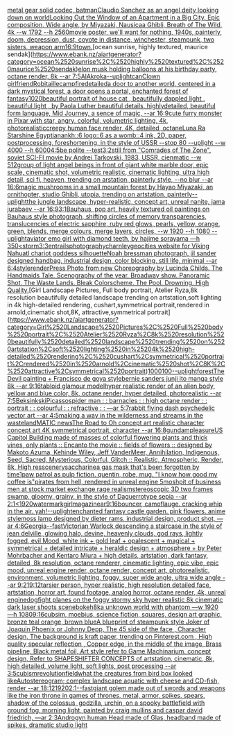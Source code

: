 [metal gear solid codec, batman](https://www.ebank.nz/aiartgenerator?category=metal%2520gear%2520solid%2520codec%2C%2520batman)[Claudio Sanchez as an angel deity looking down on world](https://www.ebank.nz/aiartgenerator?category=Claudio%2520Sanchez%2520as%2520an%2520angel%2520deity%2520looking%2520down%2520on%2520world)[Looking Out the Window of an Apartment in a Big City, Epic composition, Wide angle, by Miyazaki, Nausicaa Ghibli, Breath of The Wild, 4k --w 1792 --h  2560](https://www.ebank.nz/aiartgenerator?category=Looking%2520Out%2520the%2520Window%2520of%2520an%2520Apartment%2520in%2520a%2520Big%2520City%2C%2520Epic%2520composition%2C%2520Wide%2520angle%2C%2520by%2520Miyazaki%2C%2520Nausicaa%2520Ghibli%2C%2520Breath%2520of%2520The%2520Wild%2C%25204k%2520--w%25201792%2520--h%2520%25202560)[movie poster, we'll want for nothing, 1940s, painterly, doom, depression, dust, coyote in distance, winchester, steampunk, two sisters, weapon arm](https://www.ebank.nz/aiartgenerator?category=movie%2520poster%2C%2520we%27ll%2520want%2520for%2520nothing%2C%25201940s%2C%2520painterly%2C%2520doom%2C%2520depression%2C%2520dust%2C%2520coyote%2520in%2520distance%2C%2520winchester%2C%2520steampunk%2C%2520two%2520sisters%2C%2520weapon%2520arm)[16:9](https://www.ebank.nz/aiartgenerator?category=16%3A9)[town.](https://www.ebank.nz/aiartgenerator?category=town.)[ocean sunrise, highly textured, maurice sendak](https://www.ebank.nz/aiartgenerator?category=ocean%2520sunrise%2C%2520highly%2520textured%2C%2520maurice%2520sendak)[elon musk holding balloons at his birthday party, octane render, 8k --ar 7:5](https://www.ebank.nz/aiartgenerator?category=elon%2520musk%2520holding%2520balloons%2520at%2520his%2520birthday%2520party%2C%2520octane%2520render%2C%25208k%2520--ar%25207%3A5)[AlAkroka](https://www.ebank.nz/aiartgenerator?category=AlAkroka)[--uplight](https://www.ebank.nz/aiartgenerator?category=--uplight)[can](https://www.ebank.nz/aiartgenerator?category=can)[Clown girlfriend](https://www.ebank.nz/aiartgenerator?category=Clown%2520girlfriend)[Robitaille](https://www.ebank.nz/aiartgenerator?category=Robitaille)[campfire](https://www.ebank.nz/aiartgenerator?category=campfire)[detailed](https://www.ebank.nz/aiartgenerator?category=detailed)[a door to another world, centered in a dark mystical forest, a door opens a portal, enchanted forest of fantasy](https://www.ebank.nz/aiartgenerator?category=a%2520door%2520to%2520another%2520world%2C%2520centered%2520in%2520a%2520dark%2520mystical%2520forest%2C%2520a%2520door%2520opens%2520a%2520portal%2C%2520enchanted%2520forest%2520of%2520fantasy)[1020](https://www.ebank.nz/aiartgenerator?category=1020)[beautiful portrait of house cat ,  beautifully dappled light , beautiful light , by  Paola Luther beautiful details, highlydetailed, beautiful form language, Mid Journey, a sence of magic, --ar 16:9](https://www.ebank.nz/aiartgenerator?category=beautiful%2520portrait%2520of%2520house%2520cat%2520%2C%2520%2520beautifully%2520dappled%2520light%2520%2C%2520beautiful%2520light%2520%2C%2520by%2520%2520Paola%2520Luther%2520beautiful%2520details%2C%2520highlydetailed%2C%2520beautiful%2520form%2520language%2C%2520Mid%2520Journey%2C%2520a%2520sence%2520of%2520magic%2C%2520--ar%252016%3A9)[cute furry monster in Pixar with star, angry, colorful, volumetric lighting, 4k, photorealistic](https://www.ebank.nz/aiartgenerator?category=cute%2520furry%2520monster%2520in%2520Pixar%2520with%2520star%2C%2520angry%2C%2520colorful%2C%2520volumetric%2520lighting%2C%25204k%2C%2520photorealistic)[creepy human face render, 4K, detailed, octane](https://www.ebank.nz/aiartgenerator?category=creepy%2520human%2520face%2520render%2C%25204K%2C%2520detailed%2C%2520octane)[Luna Ra Starshine Egyptian](https://www.ebank.nz/aiartgenerator?category=Luna%2520Ra%2520Starshine%2520Egyptian)[ankh::6 logo::6 as a womb::4 ink, 2D, paper, postprocessing, foreshortening, in the style of USSR --stop 80 --uplight --w 4000 --h 6000](https://www.ebank.nz/aiartgenerator?category=ankh%3A%3A6%2520logo%3A%3A6%2520as%2520a%2520womb%3A%3A4%2520ink%2C%25202D%2C%2520paper%2C%2520postprocessing%2C%2520foreshortening%2C%2520in%2520the%2520style%2520of%2520USSR%2520--stop%252080%2520--uplight%2520--w%25204000%2520--h%25206000)[4:5](https://www.ebank.nz/aiartgenerator?category=4%3A5)[be polite --test](https://www.ebank.nz/aiartgenerator?category=be%2520polite%2520--test)[3:2](https://www.ebank.nz/aiartgenerator?category=3%3A2)[still from "Comrades of The Zone", soviet SCI-FI movie by Andrei Tarkovski, 1983, USSR, cienmatic --w 512](https://www.ebank.nz/aiartgenerator?category=still%2520from%2520%22Comrades%2520of%2520The%2520Zone%22%2C%2520soviet%2520SCI-FI%2520movie%2520by%2520Andrei%2520Tarkovski%2C%25201983%2C%2520USSR%2C%2520cienmatic%2520--w%2520512)[group of light angel beings in front of giant white marble door, epic scale, cinematic shot, volumetric realistic, cinematic lighting, ultra high detail, sci fi, heaven, trending on arstation, painterly style, --no blur --ar 16:6](https://www.ebank.nz/aiartgenerator?category=group%2520of%2520light%2520angel%2520beings%2520in%2520front%2520of%2520giant%2520white%2520marble%2520door%2C%2520epic%2520scale%2C%2520cinematic%2520shot%2C%2520volumetric%2520realistic%2C%2520cinematic%2520lighting%2C%2520ultra%2520high%2520detail%2C%2520sci%2520fi%2C%2520heaven%2C%2520trending%2520on%2520arstation%2C%2520painterly%2520style%2C%2520--no%2520blur%2520--ar%252016%3A6)[magic mushrooms in a small mountain forest by Hayao Miyazaki, an ornithopter, studio Ghibli, utopia, trending on artstation, painterly](https://www.ebank.nz/aiartgenerator?category=magic%2520mushrooms%2520in%2520a%2520small%2520mountain%2520forest%2520by%2520Hayao%2520Miyazaki%2C%2520an%2520ornithopter%2C%2520studio%2520Ghibli%2C%2520utopia%2C%2520trending%2520on%2520artstation%2C%2520painterly)[--uplight](https://www.ebank.nz/aiartgenerator?category=--uplight)[the jungle landscape, hyper-realistic, concept art, unreal nanite, jama jurabaev --ar 16:9](https://www.ebank.nz/aiartgenerator?category=the%2520jungle%2520landscape%2C%2520hyper-realistic%2C%2520concept%2520art%2C%2520unreal%2520nanite%2C%2520jama%2520jurabaev%2520--ar%252016%3A9)[3:1](https://www.ebank.nz/aiartgenerator?category=3%3A1)[Bauhaus, pop art, heavily textured oil paintings on Bauhaus style photograph, shifting circles of memory transparencies, translucencies of electric sapphire, ruby red glows, pearls, yellow, orange, green, blends, merge colours, merge layers, circles, --w 1920 --h 1080 --uplight](https://www.ebank.nz/aiartgenerator?category=Bauhaus%2C%2520pop%2520art%2C%2520heavily%2520textured%2520oil%2520paintings%2520on%2520Bauhaus%2520style%2520photograph%2C%2520shifting%2520circles%2520of%2520memory%2520transparencies%2C%2520translucencies%2520of%2520electric%2520sapphire%2C%2520ruby%2520red%2520glows%2C%2520pearls%2C%2520yellow%2C%2520orange%2C%2520green%2C%2520blends%2C%2520merge%2520colours%2C%2520merge%2520layers%2C%2520circles%2C%2520--w%25201920%2520--h%25201080%2520--uplight)[aviator emo girl with diamond teeth, by hajime sorayama —h 350](https://www.ebank.nz/aiartgenerator?category=aviator%2520emo%2520girl%2520with%2520diamond%2520teeth%2C%2520by%2520hajime%2520sorayama%2520%E2%80%94h%2520350)[<storm](https://www.ebank.nz/aiartgenerator?category=%3Cstorm)[3:3](https://www.ebank.nz/aiartgenerator?category=3%3A3)[entrails](https://www.ebank.nz/aiartgenerator?category=entrails)[photography](https://www.ebank.nz/aiartgenerator?category=photography)[charnley](https://www.ebank.nz/aiartgenerator?category=charnley)[geocities website for Viking Nahuatl chariot goddess silhouette](https://www.ebank.nz/aiartgenerator?category=geocities%2520website%2520for%2520Viking%2520Nahuatl%2520chariot%2520goddess%2520silhouette)[Noah bressman photograph, jil sander designed handbag, industrial design, color blocking, still life, minimal --ar 6:4](https://www.ebank.nz/aiartgenerator?category=Noah%2520bressman%2520photograph%2C%2520jil%2520sander%2520designed%2520handbag%2C%2520industrial%2520design%2C%2520color%2520blocking%2C%2520still%2520life%2C%2520minimal%2520--ar%25206%3A4)[style](https://www.ebank.nz/aiartgenerator?category=style)[render](https://www.ebank.nz/aiartgenerator?category=render)[Press Photo from new Choreography by Lucinda Childs. The Handmaids Tale. Scenography of the year. Broadway show. Panoramic Shot. The Waste Lands. Bleak Colorscheme. The Pool. Drowning. High Quality.](https://www.ebank.nz/aiartgenerator?category=Press%2520Photo%2520from%2520new%2520Choreography%2520by%2520Lucinda%2520Childs.%2520The%2520Handmaids%2520Tale.%2520Scenography%2520of%2520the%2520year.%2520Broadway%2520show.%2520Panoramic%2520Shot.%2520The%2520Waste%2520Lands.%2520Bleak%2520Colorscheme.%2520The%2520Pool.%2520Drowning.%2520High%2520Quality.)[Girl Landscape Pictures, Full body portrait, Atelier Ryza,8k resolution beautifully detailed landscape trending on artstation,soft lighting in 4k high-detailed rendering, cushart,symmetrical portrait,rendered in arnold,cinematic shot,8K, attractive,symmetrical portrait](https://www.ebank.nz/aiartgenerator?category=Girl%2520Landscape%2520Pictures%2C%2520Full%2520body%2520portrait%2C%2520Atelier%2520Ryza%2C8k%2520resolution%2520beautifully%2520detailed%2520landscape%2520trending%2520on%2520artstation%2Csoft%2520lighting%2520in%25204k%2520high-detailed%2520rendering%2C%2520cushart%2Csymmetrical%2520portrait%2Crendered%2520in%2520arnold%2Ccinematic%2520shot%2C8K%2C%2520attractive%2Csymmetrical%2520portrait)[1000100](https://www.ebank.nz/aiartgenerator?category=1000100)[--uplight](https://www.ebank.nz/aiartgenerator?category=--uplight)[forest](https://www.ebank.nz/aiartgenerator?category=forest)[The Devil painting + Francisco de goya style](https://www.ebank.nz/aiartgenerator?category=The%2520Devil%2520painting%2520%2B%2520Francisco%2520de%2520goya%2520style)[bernie sanders junji ito manga style 8k --ar 9:16](https://www.ebank.nz/aiartgenerator?category=bernie%2520sanders%2520junji%2520ito%2520manga%2520style%25208k%2520--ar%25209%3A16)[tabloid glamour model](https://www.ebank.nz/aiartgenerator?category=tabloid%2520glamour%2520model)[hyper realistic render of an alien body, yellow and blue color, 8k, octane render, hyper detailed, photorealistic --ar 7:5](https://www.ebank.nz/aiartgenerator?category=hyper%2520realistic%2520render%2520of%2520an%2520alien%2520body%2C%2520yellow%2520and%2520blue%2520color%2C%25208k%2C%2520octane%2520render%2C%2520hyper%2520detailed%2C%2520photorealistic%2520--ar%25207%3A5)[Beksinkski](https://www.ebank.nz/aiartgenerator?category=Beksinkski)[Picasso](https://www.ebank.nz/aiartgenerator?category=Picasso)[spider man : : barnacles : : high octane render : : portrait : : colourful : : refractive : : —ar 5:7](https://www.ebank.nz/aiartgenerator?category=spider%2520man%2520%3A%2520%3A%2520barnacles%2520%3A%2520%3A%2520high%2520octane%2520render%2520%3A%2520%3A%2520portrait%2520%3A%2520%3A%2520colourful%2520%3A%2520%3A%2520refractive%2520%3A%2520%3A%2520%E2%80%94ar%25205%3A7)[rabbit flying dash psychedelic vector art --ar 4:5](https://www.ebank.nz/aiartgenerator?category=rabbit%2520flying%2520dash%2520psychedelic%2520vector%2520art%2520--ar%25204%3A5)[making a way in the wilderness and streams in the wasteland](https://www.ebank.nz/aiartgenerator?category=making%2520a%2520way%2520in%2520the%2520wilderness%2520and%2520streams%2520in%2520the%2520wasteland)[MATIC news](https://www.ebank.nz/aiartgenerator?category=MATIC%2520news)[The Road to Oh concept art realistic character concept art 4K symmetrical portrait, character --ar 16:8](https://www.ebank.nz/aiartgenerator?category=The%2520Road%2520to%2520Oh%2520concept%2520art%2520realistic%2520character%2520concept%2520art%25204K%2520symmetrical%2520portrait%2C%2520character%2520--ar%252016%3A8)[gundam](https://www.ebank.nz/aiartgenerator?category=gundam)[pleasure](https://www.ebank.nz/aiartgenerator?category=pleasure)[US Capitol Building made of masses of colorful flowering plants and thick vines, only plants :: Encanto the movie :: fields of flowers :: designed by Makoto Azuma, Kehinde Wiley, Jeff VanderMeer, Annihilation, Indigenous, Seed, Sacred, Mysterious, Colorful, Glitch :: Realistic, Atmospheric, Render, 8k, High res](https://www.ebank.nz/aiartgenerator?category=US%2520Capitol%2520Building%2520made%2520of%2520masses%2520of%2520colorful%2520flowering%2520plants%2520and%2520thick%2520vines%2C%2520only%2520plants%2520%3A%3A%2520Encanto%2520the%2520movie%2520%3A%3A%2520fields%2520of%2520flowers%2520%3A%3A%2520designed%2520by%2520Makoto%2520Azuma%2C%2520Kehinde%2520Wiley%2C%2520Jeff%2520VanderMeer%2C%2520Annihilation%2C%2520Indigenous%2C%2520Seed%2C%2520Sacred%2C%2520Mysterious%2C%2520Colorful%2C%2520Glitch%2520%3A%3A%2520Realistic%2C%2520Atmospheric%2C%2520Render%2C%25208k%2C%2520High%2520res)[scenery](https://www.ebank.nz/aiartgenerator?category=scenery)[saccharine](https://www.ebank.nz/aiartgenerator?category=saccharine)[a gas mask that's been forgotten by time](https://www.ebank.nz/aiartgenerator?category=a%2520gas%2520mask%2520that%27s%2520been%2520forgotten%2520by%2520time)[1](https://www.ebank.nz/aiartgenerator?category=1)[paw patrol as pulp fiction. quentin, robe, mug. "I know how good my coffee is"](https://www.ebank.nz/aiartgenerator?category=paw%2520patrol%2520as%2520pulp%2520fiction.%2520quentin%2C%2520robe%2C%2520mug.%2520%22I%2520know%2520how%2520good%2520my%2520coffee%2520is%22)[pirates from hell, rendered in unreal engine 5](https://www.ebank.nz/aiartgenerator?category=pirates%2520from%2520hell%2C%2520rendered%2520in%2520unreal%2520engine%25205)[moshpit of business men at stock market exchange rage realism](https://www.ebank.nz/aiartgenerator?category=moshpit%2520of%2520business%2520men%2520at%2520stock%2520market%2520exchange%2520rage%2520realism)[stereoscopic  3D two frames swamp, gloomy, grainy, in the style of Daguerrotype sepia --ar 2:1](https://www.ebank.nz/aiartgenerator?category=stereoscopic%2520%25203D%2520two%2520frames%2520swamp%2C%2520gloomy%2C%2520grainy%2C%2520in%2520the%2520style%2520of%2520Daguerrotype%2520sepia%2520--ar%25202%3A1)[<1920](https://www.ebank.nz/aiartgenerator?category=%3C1920)[watermark](https://www.ebank.nz/aiartgenerator?category=watermark)[girl](https://www.ebank.nz/aiartgenerator?category=girl)[magazine](https://www.ebank.nz/aiartgenerator?category=magazine)[ar9:16](https://www.ebank.nz/aiartgenerator?category=ar9%3A16)[bouncer, camoflauge. cracking whip in the air. yah!](https://www.ebank.nz/aiartgenerator?category=bouncer%2C%2520camoflauge.%2520cracking%2520whip%2520in%2520the%2520air.%2520yah%21)[--uplight](https://www.ebank.nz/aiartgenerator?category=--uplight)[enchanted fantasy castle garden. pink flowers. anime style](https://www.ebank.nz/aiartgenerator?category=enchanted%2520fantasy%2520castle%2520garden.%2520pink%2520flowers.%2520anime%2520style)[moss lamp designed by dieter rams, industrial design, product shot, —ar 4:6](https://www.ebank.nz/aiartgenerator?category=moss%2520lamp%2520designed%2520by%2520dieter%2520rams%2C%2520industrial%2520design%2C%2520product%2520shot%2C%2520%E2%80%94ar%25204%3A6)[Georgia](https://www.ebank.nz/aiartgenerator?category=Georgia)[--fast](https://www.ebank.nz/aiartgenerator?category=--fast)[Victorian Warlock descending a staircase in the style of jean delville, glowing halo, devine, heavenly clouds, god rays, lightly fogged, evil Mood, white ink + gold leaf + opalescent + magical + symmetrical + detailed intricate + heraldic design + atmosphere + by Peter Mohrbacher and Kentaro Miura + high details, artstation, dark fantasy, detailed, 8k resolution, octane renderer, cinematic lighting, epic vibe, epic mood, unreal engine render, octane render, concept art, photorealistic, environment, volumetric lighting, foggy, super wide angle, ultra wide angle --ar 9:21](https://www.ebank.nz/aiartgenerator?category=Victorian%2520Warlock%2520descending%2520a%2520staircase%2520in%2520the%2520style%2520of%2520jean%2520delville%2C%2520glowing%2520halo%2C%2520devine%2C%2520heavenly%2520clouds%2C%2520god%2520rays%2C%2520lightly%2520fogged%2C%2520evil%2520Mood%2C%2520white%2520ink%2520%2B%2520gold%2520leaf%2520%2B%2520opalescent%2520%2B%2520magical%2520%2B%2520symmetrical%2520%2B%2520detailed%2520intricate%2520%2B%2520heraldic%2520design%2520%2B%2520atmosphere%2520%2B%2520by%2520Peter%2520Mohrbacher%2520and%2520Kentaro%2520Miura%2520%2B%2520high%2520details%2C%2520artstation%2C%2520dark%2520fantasy%2C%2520detailed%2C%25208k%2520resolution%2C%2520octane%2520renderer%2C%2520cinematic%2520lighting%2C%2520epic%2520vibe%2C%2520epic%2520mood%2C%2520unreal%2520engine%2520render%2C%2520octane%2520render%2C%2520concept%2520art%2C%2520photorealistic%2C%2520environment%2C%2520volumetric%2520lighting%2C%2520foggy%2C%2520super%2520wide%2520angle%2C%2520ultra%2520wide%2520angle%2520--ar%25209%3A21)[9:12](https://www.ebank.nz/aiartgenerator?category=9%3A12)[tarsier person, hyper realistic, high resolution detailed face, artstation, horror art, found footage, analog horror, octane render, 4k, unreal engine](https://www.ebank.nz/aiartgenerator?category=tarsier%2520person%2C%2520hyper%2520realistic%2C%2520high%2520resolution%2520detailed%2520face%2C%2520artstation%2C%2520horror%2520art%2C%2520found%2520footage%2C%2520analog%2520horror%2C%2520octane%2520render%2C%25204k%2C%2520unreal%2520engine)[dogfight planes on the foggy stormy sky hyper realistic 8k cinematic dark laser shoots scene](https://www.ebank.nz/aiartgenerator?category=dogfight%2520planes%2520on%2520the%2520foggy%2520stormy%2520sky%2520hyper%2520realistic%25208k%2520cinematic%2520dark%2520laser%2520shoots%2520scene)[bokeh](https://www.ebank.nz/aiartgenerator?category=bokeh)[8k](https://www.ebank.nz/aiartgenerator?category=8k)[a unknown world with phantom —w 1920 —h 1080](https://www.ebank.nz/aiartgenerator?category=a%2520unknown%2520world%2520with%2520phantom%2520%E2%80%94w%25201920%2520%E2%80%94h%25201080)[9:16](https://www.ebank.nz/aiartgenerator?category=9%3A16)[cubsim, moebius, science fiction, squares, design art graphic, bronze teal orange, brown blue](https://www.ebank.nz/aiartgenerator?category=cubsim%2C%2520moebius%2C%2520science%2520fiction%2C%2520squares%2C%2520design%2520art%2520graphic%2C%2520bronze%2520teal%2520orange%2C%2520brown%2520blue)[A blueprint of steampunk style Joker of Joaquin Phoenix or Johnny Depp,  The 45 side of the face , Character design, The background is kraft paper,  trending on Pinterest.com  , High quality specular reflection ,  Copper  edge, in the middle of the image, Brass pipeline,  Black metal foil,  Art style refer to Game Machinarium.  concept design, Refer to SHAPESHIFTER CONCEPTS  of artstation, cinematic,  8k, high detailed,  volume light,  soft lights,  post processing    --ar 3:5](https://www.ebank.nz/aiartgenerator?category=A%2520blueprint%2520of%2520steampunk%2520style%2520Joker%2520of%2520Joaquin%2520Phoenix%2520or%2520Johnny%2520Depp%2C%2520%2520The%252045%2520side%2520of%2520the%2520face%2520%2C%2520Character%2520design%2C%2520The%2520background%2520is%2520kraft%2520paper%2C%2520%2520trending%2520on%2520Pinterest.com%2520%2520%2C%2520High%2520quality%2520specular%2520reflection%2520%2C%2520%2520Copper%2520%2520edge%2C%2520in%2520the%2520middle%2520of%2520the%2520image%2C%2520Brass%2520pipeline%2C%2520%2520Black%2520metal%2520foil%2C%2520%2520Art%2520style%2520refer%2520to%2520Game%2520Machinarium.%2520%2520concept%2520design%2C%2520Refer%2520to%2520SHAPESHIFTER%2520CONCEPTS%2520%2520of%2520artstation%2C%2520cinematic%2C%2520%25208k%2C%2520high%2520detailed%2C%2520%2520volume%2520light%2C%2520%2520soft%2520lights%2C%2520%2520post%2520processing%2520%2520%2520%2520--ar%25203%3A5)[cubism](https://www.ebank.nz/aiartgenerator?category=cubism)[revolution](https://www.ebank.nz/aiartgenerator?category=revolution)[field](https://www.ebank.nz/aiartgenerator?category=field)[what the creatures from bird box looked like](https://www.ebank.nz/aiartgenerator?category=what%2520the%2520creatures%2520from%2520bird%2520box%2520looked%2520like)[Autostereogram; complex landscape aquatic with cheese and CD-fish, render --ar 18:12](https://www.ebank.nz/aiartgenerator?category=Autostereogram%3B%2520complex%2520landscape%2520aquatic%2520with%2520cheese%2520and%2520CD-fish%2C%2520render%2520--ar%252018%3A12)[1920](https://www.ebank.nz/aiartgenerator?category=1920)[2:1](https://www.ebank.nz/aiartgenerator?category=2%3A1)[--fast](https://www.ebank.nz/aiartgenerator?category=--fast)[giant golem made out of swords and weapons like the iron throne in games of thrones, metal, armor, spikes, spears, shadow of the colossus, godzilla, urchin, on a spooky battlefield with ground fog, morning light, painted by craig mullins and caspar david friedrich, —ar 2:3](https://www.ebank.nz/aiartgenerator?category=giant%2520golem%2520made%2520out%2520of%2520swords%2520and%2520weapons%2520like%2520the%2520iron%2520throne%2520in%2520games%2520of%2520thrones%2C%2520metal%2C%2520armor%2C%2520spikes%2C%2520spears%2C%2520shadow%2520of%2520the%2520colossus%2C%2520godzilla%2C%2520urchin%2C%2520on%2520a%2520spooky%2520battlefield%2520with%2520ground%2520fog%2C%2520morning%2520light%2C%2520painted%2520by%2520craig%2520mullins%2520and%2520caspar%2520david%2520friedrich%2C%2520%E2%80%94ar%25202%3A3)[Androgyn human Head made of Glas, headband made of spikes, dramatic studio light](https://www.ebank.nz/aiartgenerator?category=Androgyn%2520human%2520Head%2520made%2520of%2520Glas%2C%2520headband%2520made%2520of%2520spikes%2C%2520dramatic%2520studio%2520light)
